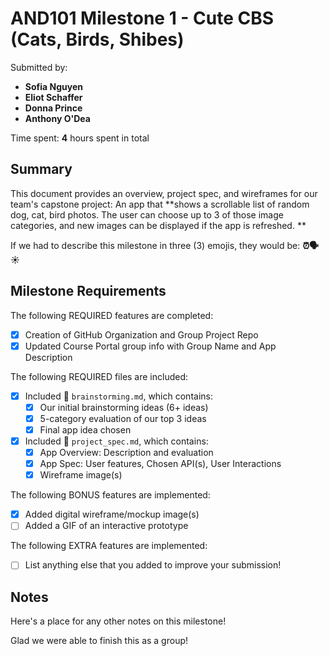 # AND101 Milestone 1 - **Cute CBS (Cats, Birds, Shibes)**

Submitted by:
- **Sofia Nguyen**
- **Eliot Schaffer**
- **Donna Prince**
- **Anthony O'Dea**

Time spent: **4** hours spent in total

## Summary

This document provides an overview, project spec, and wireframes for our team's capstone project: An app that **shows a scrollable list of random dog, cat, bird photos. The user can choose up to 3 of those image categories, and new images can be displayed if the app is refreshed. **

If we had to describe this milestone in three (3) emojis, they would be: **⏰🗣️☀️**

## Milestone Requirements


The following REQUIRED features are completed:

- [X] Creation of GitHub Organization and Group Project Repo
- [X] Updated Course Portal group info with Group Name and App Description

The following REQUIRED files are included:

- [X] Included 📄 `brainstorming.md`, which contains:
  - [X] Our initial brainstorming ideas (6+ ideas)
  - [X] 5-category evaluation of our top 3 ideas
  - [X] Final app idea chosen
- [X] Included 📄 `project_spec.md`, which contains:
  - [X] App Overview: Description and evaluation
  - [X] App Spec: User features, Chosen API(s), User Interactions
  - [X] Wireframe image(s)

The following BONUS features are implemented:

- [X] Added digital wireframe/mockup image(s)
- [ ] Added a GIF of an interactive prototype

The following EXTRA features are implemented:

- [ ] List anything else that you added to improve your submission!

## Notes

Here's a place for any other notes on this milestone!

Glad we were able to finish this as a group!
